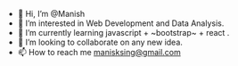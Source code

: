 - 👋 Hi, I’m @Manish 
- 👀 I’m interested in Web Development and Data Analysis.
- 🌱 I’m currently learning javascript + ~bootstrap~ + react .
- 💚 I’m looking to collaborate on any new idea.
- 📫 How to reach me manisksing@gmail.com

<!---
TheLegion007/TheLegion007 is a ✨ special ✨ repository because its `README.md` (this file) appears on your GitHub profile.
You can click the Preview link to take a look at your changes.
--->
